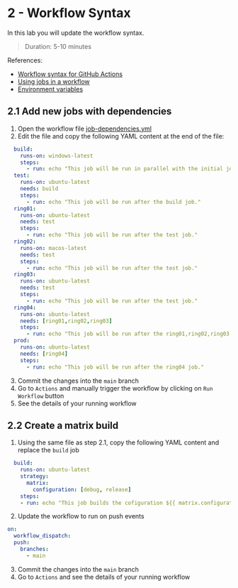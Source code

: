 # 2 - Workflow Syntax
In this lab you will update the workflow syntax.
> Duration: 5-10 minutes

References: 
- [Workflow syntax for GitHub Actions](https://docs.github.com/en/actions/using-workflows/workflow-syntax-for-github-actions)
- [Using jobs in a workflow](https://docs.github.com/en/actions/using-jobs/using-jobs-in-a-workflow)
- [Environment variables](https://docs.github.com/en/actions/learn-github-actions/environment-variables)

## 2.1 Add new jobs with dependencies

1. Open the workflow file [job-dependencies.yml](/.github/workflows/job-dependencies.yml)
2. Edit the file and copy the following YAML content at the end of the file:
```YAML
  build:
    runs-on: windows-latest
    steps:
      - run: echo "This job will be run in parallel with the initial job."
  test:
    runs-on: ubuntu-latest
    needs: build
    steps:
      - run: echo "This job will be run after the build job."
  ring01:
    runs-on: ubuntu-latest
    needs: test
    steps:
      - run: echo "This job will be run after the test job."
  ring02:
    runs-on: macos-latest
    needs: test
    steps:
      - run: echo "This job will be run after the test job."
  ring03:
    runs-on: ubuntu-latest
    needs: test
    steps:
      - run: echo "This job will be run after the test job."
  ring04:
    runs-on: ubuntu-latest
    needs: [ring01,ring02,ring03]
    steps:
      - run: echo "This job will be run after the ring01,ring02,ring03 jobs."
  prod:
    runs-on: ubuntu-latest
    needs: [ring04]
    steps:
      - run: echo "This job will be run after the ring04 job."

```
3. Commit the changes into the `main` branch
4. Go to `Actions` and manually trigger the workflow by clicking on `Run Workflow` button
5. See the details of your running workflow

## 2.2 Create a matrix build

1. Using the same file as step 2.1, copy the following YAML content and replace the `build` job
```YAML
  build:
    runs-on: ubuntu-latest  
    strategy:
      matrix:
        configuration: [debug, release]
    steps:
    - run: echo "This job builds the cofiguration ${{ matrix.configuration }}."
```
2. Update the workflow to run on push events
```YAML
on:
  workflow_dispatch:
  push:
    branches:
      - main
```
3. Commit the changes into the `main` branch
4. Go to `Actions` and see the details of your running workflow
